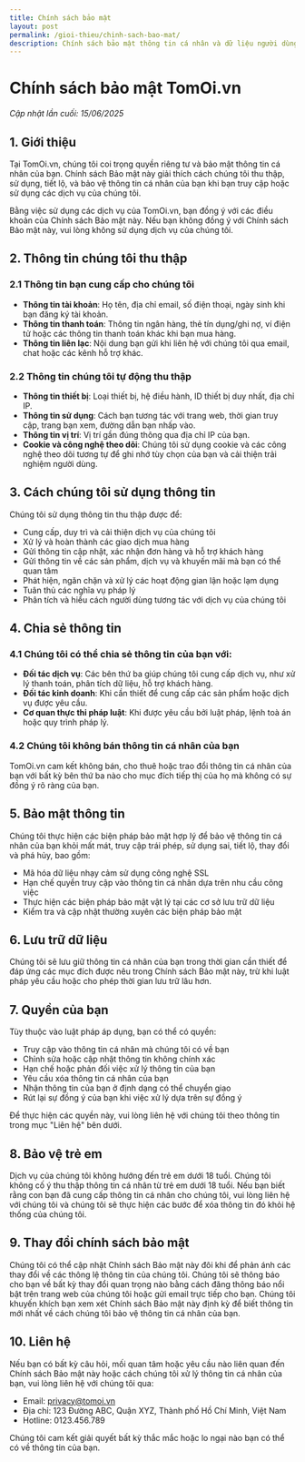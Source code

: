 ```yaml
---
title: Chính sách bảo mật
layout: post
permalink: /gioi-thieu/chinh-sach-bao-mat/
description: Chính sách bảo mật thông tin cá nhân và dữ liệu người dùng tại TomOi.vn
---
```


# Chính sách bảo mật TomOi.vn

*Cập nhật lần cuối: 15/06/2025*

## 1. Giới thiệu

Tại TomOi.vn, chúng tôi coi trọng quyền riêng tư và bảo mật thông tin cá nhân của bạn. Chính sách Bảo mật này giải thích cách chúng tôi thu thập, sử dụng, tiết lộ, và bảo vệ thông tin cá nhân của bạn khi bạn truy cập hoặc sử dụng các dịch vụ của chúng tôi.

Bằng việc sử dụng các dịch vụ của TomOi.vn, bạn đồng ý với các điều khoản của Chính sách Bảo mật này. Nếu bạn không đồng ý với Chính sách Bảo mật này, vui lòng không sử dụng dịch vụ của chúng tôi.

## 2. Thông tin chúng tôi thu thập

### 2.1 Thông tin bạn cung cấp cho chúng tôi

- **Thông tin tài khoản**: Họ tên, địa chỉ email, số điện thoại, ngày sinh khi bạn đăng ký tài khoản.
- **Thông tin thanh toán**: Thông tin ngân hàng, thẻ tín dụng/ghi nợ, ví điện tử hoặc các thông tin thanh toán khác khi bạn mua hàng.
- **Thông tin liên lạc**: Nội dung bạn gửi khi liên hệ với chúng tôi qua email, chat hoặc các kênh hỗ trợ khác.

### 2.2 Thông tin chúng tôi tự động thu thập

- **Thông tin thiết bị**: Loại thiết bị, hệ điều hành, ID thiết bị duy nhất, địa chỉ IP.
- **Thông tin sử dụng**: Cách bạn tương tác với trang web, thời gian truy cập, trang bạn xem, đường dẫn bạn nhấp vào.
- **Thông tin vị trí**: Vị trí gần đúng thông qua địa chỉ IP của bạn.
- **Cookie và công nghệ theo dõi**: Chúng tôi sử dụng cookie và các công nghệ theo dõi tương tự để ghi nhớ tùy chọn của bạn và cải thiện trải nghiệm người dùng.

## 3. Cách chúng tôi sử dụng thông tin

Chúng tôi sử dụng thông tin thu thập được để:

- Cung cấp, duy trì và cải thiện dịch vụ của chúng tôi
- Xử lý và hoàn thành các giao dịch mua hàng
- Gửi thông tin cập nhật, xác nhận đơn hàng và hỗ trợ khách hàng
- Gửi thông tin về các sản phẩm, dịch vụ và khuyến mãi mà bạn có thể quan tâm
- Phát hiện, ngăn chặn và xử lý các hoạt động gian lận hoặc lạm dụng
- Tuân thủ các nghĩa vụ pháp lý
- Phân tích và hiểu cách người dùng tương tác với dịch vụ của chúng tôi

## 4. Chia sẻ thông tin

### 4.1 Chúng tôi có thể chia sẻ thông tin của bạn với:

- **Đối tác dịch vụ**: Các bên thứ ba giúp chúng tôi cung cấp dịch vụ, như xử lý thanh toán, phân tích dữ liệu, hỗ trợ khách hàng.
- **Đối tác kinh doanh**: Khi cần thiết để cung cấp các sản phẩm hoặc dịch vụ được yêu cầu.
- **Cơ quan thực thi pháp luật**: Khi được yêu cầu bởi luật pháp, lệnh toà án hoặc quy trình pháp lý.

### 4.2 Chúng tôi không bán thông tin cá nhân của bạn

TomOi.vn cam kết không bán, cho thuê hoặc trao đổi thông tin cá nhân của bạn với bất kỳ bên thứ ba nào cho mục đích tiếp thị của họ mà không có sự đồng ý rõ ràng của bạn.

## 5. Bảo mật thông tin

Chúng tôi thực hiện các biện pháp bảo mật hợp lý để bảo vệ thông tin cá nhân của bạn khỏi mất mát, truy cập trái phép, sử dụng sai, tiết lộ, thay đổi và phá hủy, bao gồm:

- Mã hóa dữ liệu nhạy cảm sử dụng công nghệ SSL
- Hạn chế quyền truy cập vào thông tin cá nhân dựa trên nhu cầu công việc
- Thực hiện các biện pháp bảo mật vật lý tại các cơ sở lưu trữ dữ liệu
- Kiểm tra và cập nhật thường xuyên các biện pháp bảo mật

## 6. Lưu trữ dữ liệu

Chúng tôi sẽ lưu giữ thông tin cá nhân của bạn trong thời gian cần thiết để đáp ứng các mục đích được nêu trong Chính sách Bảo mật này, trừ khi luật pháp yêu cầu hoặc cho phép thời gian lưu trữ lâu hơn.

## 7. Quyền của bạn

Tùy thuộc vào luật pháp áp dụng, bạn có thể có quyền:

- Truy cập vào thông tin cá nhân mà chúng tôi có về bạn
- Chỉnh sửa hoặc cập nhật thông tin không chính xác
- Hạn chế hoặc phản đối việc xử lý thông tin của bạn
- Yêu cầu xóa thông tin cá nhân của bạn
- Nhận thông tin của bạn ở định dạng có thể chuyển giao
- Rút lại sự đồng ý của bạn khi việc xử lý dựa trên sự đồng ý

Để thực hiện các quyền này, vui lòng liên hệ với chúng tôi theo thông tin trong mục "Liên hệ" bên dưới.

## 8. Bảo vệ trẻ em

Dịch vụ của chúng tôi không hướng đến trẻ em dưới 18 tuổi. Chúng tôi không cố ý thu thập thông tin cá nhân từ trẻ em dưới 18 tuổi. Nếu bạn biết rằng con bạn đã cung cấp thông tin cá nhân cho chúng tôi, vui lòng liên hệ với chúng tôi và chúng tôi sẽ thực hiện các bước để xóa thông tin đó khỏi hệ thống của chúng tôi.

## 9. Thay đổi chính sách bảo mật

Chúng tôi có thể cập nhật Chính sách Bảo mật này đôi khi để phản ánh các thay đổi về các thông lệ thông tin của chúng tôi. Chúng tôi sẽ thông báo cho bạn về bất kỳ thay đổi quan trọng nào bằng cách đăng thông báo nổi bật trên trang web của chúng tôi hoặc gửi email trực tiếp cho bạn. Chúng tôi khuyến khích bạn xem xét Chính sách Bảo mật này định kỳ để biết thông tin mới nhất về cách chúng tôi bảo vệ thông tin cá nhân của bạn.

## 10. Liên hệ

Nếu bạn có bất kỳ câu hỏi, mối quan tâm hoặc yêu cầu nào liên quan đến Chính sách Bảo mật này hoặc cách chúng tôi xử lý thông tin cá nhân của bạn, vui lòng liên hệ với chúng tôi qua:

- Email: [privacy@tomoi.vn](mailto:privacy@tomoi.vn)
- Địa chỉ: 123 Đường ABC, Quận XYZ, Thành phố Hồ Chí Minh, Việt Nam
- Hotline: 0123.456.789

Chúng tôi cam kết giải quyết bất kỳ thắc mắc hoặc lo ngại nào bạn có thể có về thông tin của bạn. 